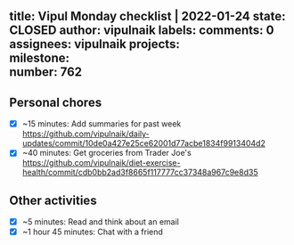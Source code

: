 title:	Vipul Monday checklist | 2022-01-24
state:	CLOSED
author:	vipulnaik
labels:	
comments:	0
assignees:	vipulnaik
projects:	
milestone:	
number:	762
--
## Personal chores

- [x] ~15 minutes: Add summaries for past week https://github.com/vipulnaik/daily-updates/commit/10de0a427e25ce62001d77acbe1834f9913404d2
- [x] ~40 minutes: Get groceries from Trader Joe's https://github.com/vipulnaik/diet-exercise-health/commit/cdb0bb2ad3f8665f117777cc37348a967c9e8d35 

## Other activities

- [x] ~5 minutes: Read and think about an email
- [x] ~1 hour 45 minutes: Chat with a friend 
